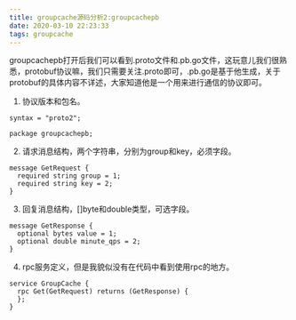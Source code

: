 ```yaml
---
title: groupcache源码分析2:groupcachepb
date: 2020-03-10 22:23:33
tags: groupcache
---
```


groupcachepb打开后我们可以看到.proto文件和.pb.go文件，这玩意儿我们很熟悉，protobuf协议嘛，我们只需要关注.proto即可，.pb.go是基于他生成，关于protobuf的具体内容不详述，大家知道他是一个用来进行通信的协议即可。

<!-- more -->

1. 协议版本和包名。
```
syntax = "proto2";

package groupcachepb;
```
2. 请求消息结构，两个字符串，分别为group和key，必须字段。
```
message GetRequest {
  required string group = 1;
  required string key = 2;
}
```
3. 回复消息结构，[]byte和double类型，可选字段。
```
message GetResponse {
  optional bytes value = 1;
  optional double minute_qps = 2;
}
```
4. rpc服务定义，但是我貌似没有在代码中看到使用rpc的地方。
```
service GroupCache {
  rpc Get(GetRequest) returns (GetResponse) {
  };
}
```
